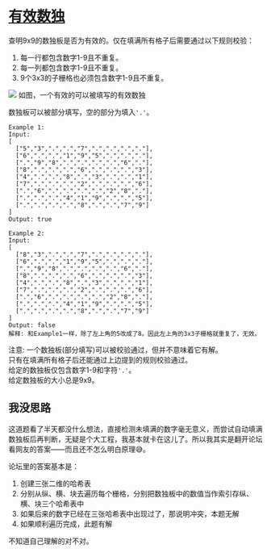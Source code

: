 # [有效数独](https://leetcode.com/problems/valid-sudoku/)

查明9x9的数独板是否为有效的。仅在填满所有格子后需要通过以下规则校验：

1. 每一行都包含数字1-9且不重复。
2. 每一列都包含数字1-9且不重复。
3. 9个3x3的子栅格也必须包含数字1-9且不重复。

![](https://upload.wikimedia.org/wikipedia/commons/thumb/f/ff/Sudoku-by-L2G-20050714.svg/250px-Sudoku-by-L2G-20050714.svg.png)
如图，一个有效的可以被填写的有效数独

数独板可以被部分填写，空的部分为填入`'.'`。

```
Example 1:
Input:
[
  ["5","3",".",".","7",".",".",".","."],
  ["6",".",".","1","9","5",".",".","."],
  [".","9","8",".",".",".",".","6","."],
  ["8",".",".",".","6",".",".",".","3"],
  ["4",".",".","8",".","3",".",".","1"],
  ["7",".",".",".","2",".",".",".","6"],
  [".","6",".",".",".",".","2","8","."],
  [".",".",".","4","1","9",".",".","5"],
  [".",".",".",".","8",".",".","7","9"]
]
Output: true

Example 2:
Input:
[
  ["8","3",".",".","7",".",".",".","."],
  ["6",".",".","1","9","5",".",".","."],
  [".","9","8",".",".",".",".","6","."],
  ["8",".",".",".","6",".",".",".","3"],
  ["4",".",".","8",".","3",".",".","1"],
  ["7",".",".",".","2",".",".",".","6"],
  [".","6",".",".",".",".","2","8","."],
  [".",".",".","4","1","9",".",".","5"],
  [".",".",".",".","8",".",".","7","9"]
]
Output: false
解释: 和Example1一样，除了左上角的5改成了8。因此左上角的3x3子栅格就重复了，无效。
```

注意:
一个数独板(部分填写)可以被校验通过，但并不意味着它有解。  
只有在填满所有格子后还能通过上边提到的规则校验通过。  
给定的数独板仅包含数字1-9和字符`'.'`。  
给定数独板的大小总是9x9。

## 我没思路

这道题看了半天都没什么想法，直接检测未填满的数字毫无意义，而尝试自动填满数独板后再判断，无疑是个大工程，我基本就卡在这儿了。所以我其实是翻开论坛看网友的答案——而且还不怎么明白原理😅。

论坛里的答案基本是：
1. 创建三张二维的哈希表
2. 分别从纵、横、块去遍历每个栅格，分别把数独板中的数值当作索引存纵、横、块三个哈希表中
3. 如果后来的数字已经在三张哈希表中出现过了，那说明冲突，本题无解
4. 如果顺利遍历完成，此题有解

不知道自己理解的对不对。
